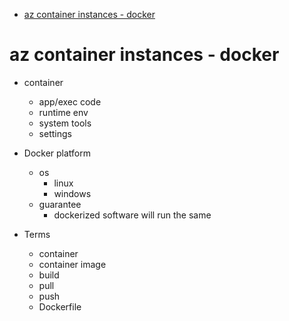 - [az container instances - docker](#az-container-instances---docker)

# az container instances - docker

* container
  * app/exec code
  * runtime env
  * system tools
  * settings

* Docker platform
  * os
    * linux
    * windows
  * guarantee
    * dockerized software will run the same


* Terms
  * container
  * container image
  * build
  * pull
  * push
  * Dockerfile
  
